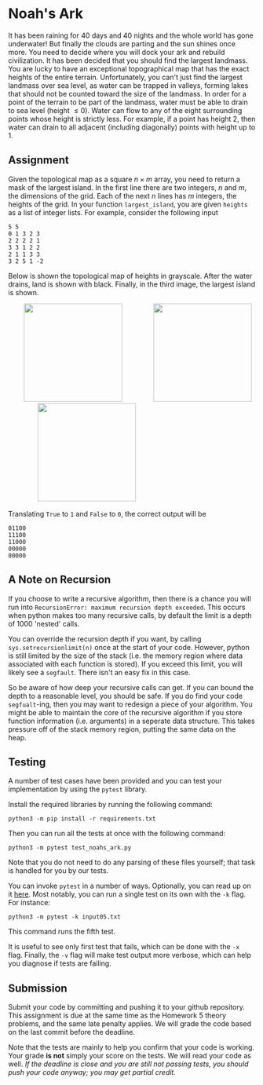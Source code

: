 # Noah's Ark

It has been raining for 40 days and 40 nights and the whole world has gone underwater! But finally the clouds are parting and the sun shines once more. You need to decide where you will dock your ark and rebuild civilization. It has been decided that you should find the largest landmass. You are lucky to have an exceptional topographical map that has the exact heights of the entire terrain. Unfortunately, you can't just find the largest landmass over sea level, as water can be trapped in valleys, forming lakes that should not be counted toward the size of the landmass. In order for a point of the terrain to be part of the landmass, water must be able to drain to sea level (height $\leq 0$). Water can flow to any of the eight surrounding points whose height is strictly less. For example, if a point has height $2$, then water can drain to all adjacent (including diagonally) points with height up to $1$. 


## Assignment

Given the topological map as a square $n \times m$ array, you need to return a mask of the largest island. In the first line there are two integers, $n$ and $m$, the dimensions of the grid. Each of the next $n$ lines has $m$ integers, the heights of the grid. In your function `largest_island`, you are given `heights` as a list of integer lists. For example, consider the following input

```
5 5
0 1 3 2 3
2 2 2 2 1
3 3 1 2 2
2 1 1 3 3
3 2 5 1 -2
```

Below is shown the topological map of heights in grayscale. After the water drains, land is shown with black. Finally, in the third image, the largest island is shown.

&emsp;&emsp; <img src="https://lh3.googleusercontent.com/pw/AIL4fc8zMGEnx1O8xqJneGVmeSO3z_lGtrgGp5AT59XFbw0liJOUN1mFMIuZwZuOX_EJNpW8aeCJYGkA77Pf2GCoLdnq-kCdxlLKr0A68r7I2WZB1HowAZsDXInDF_GlMjqLAWST5RE5IQy0CNgf_FzhT6Ma=w1007-h1007-s-no?authuser=0" width="200"> &emsp;&emsp;&emsp;&emsp; <img src="https://lh3.googleusercontent.com/pw/AIL4fc8RhGpsgi9xihInZfkSjVpRsa_1QqK5dQM0PsdBJ9520hiz7KToTcpVq8k0yRnsOKAtbXTCLPUx3Cj_0CIdeotrHQRMzud5DYPWVkGDNadd1Z_aT6z-fmI6d3yuaezJYMWcnNm8zs_xMjuHonL5nzCA=w1068-h1068-s-no?authuser=0" width=200> &emsp;&emsp;&emsp;&emsp; <img src="https://lh3.googleusercontent.com/pw/AIL4fc8rvz-iaRqdmwgcXR2zCVF8vpO-YX285XyH5PfV_5OXJjyp9DS_kY2j2vuZKjYOTKXgb45UsNCGT2nWSgizJl68XwYUE5bXRfSAKIR3esCREcs5qd2d9OSI6PmiFdVhiSqScGYZEjn4u-KfI4Iqp_Q8=w1068-h1068-s-no?authuser=0" width=200>
 
Translating `True` to `1` and `False` to `0`, the correct output will be
```
01100
11100
11000
00000
00000
``` 

## A Note on Recursion

If you choose to write a recursive algorithm, then there is a chance you will run into `RecursionError: maximum recursion depth exceeded`. This occurs when python makes too many recursive calls, by default the limit is a depth of 1000 'nested' calls. 

You can override the recursion depth if you want, by calling `sys.setrecursionlimit(n)` once at the start of your code. However, python is still limited by the size of the stack (i.e. the memory region where data associated with each function is stored). If you exceed this limit, you will likely see a `segfault`. There isn't an easy fix in this case.

So be aware of how deep your recursive calls can get. If you can bound the depth to a reasonable level, you should be safe. If you do find your code `segfualt`-ing, then you may want to redesign a piece of your algorithm. You might be able to maintain the core of the recursive algorithm if you store function information (i.e. arguments) in a seperate data structure. This takes pressure off of the stack memory region, putting the same data on the heap.


## Testing

A number of test cases have been provided and you can test your implementation by using the `pytest` library.

Install the required libraries by running the following command:

```
python3 -m pip install -r requirements.txt
```

Then you can run all the tests at once with the following command:

```
python3 -m pytest test_noahs_ark.py
```

Note that you do not need to do any parsing of these files yourself; that task is handled
for you by our tests.

You can invoke `pytest` in a number of ways. Optionally, you can read up on it
[here](https://docs.pytest.org/en/6.2.x/usage.html). Most notably, you can run a single
test on its own with the `-k` flag. For instance:

```
python3 -m pytest -k input05.txt
```

This command runs the fifth test.

It is useful to see only first test that fails, which can be done with the `-x` flag.
Finally, the `-v` flag will make test output more verbose, which can help you diagnose if tests are failing.

## Submission

Submit your code by committing and pushing it to your github repository. This assignment is due at the same time as the Homework 5 theory problems, and the same late penalty applies. We will grade the code based on the last commit before the deadline.

Note that the tests are mainly to help you confirm that your code is working. Your grade **is not** simply your score on the tests. We will read your code as
well. *If the deadline is close and you are still not passing tests, you should
push your code anyway; you may get partial credit.*
